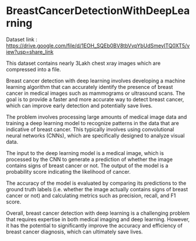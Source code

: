 # BreastCancerDetectionWithDeepLearning

Dataset link : https://drive.google.com/file/d/1EOH_SQEb0BV8tbVvpYbUdSmeyITQ0XT5/view?usp=share_link

This dataset contains nearly 3Lakh chest xray images which are compressed into a file.


Breast cancer detection with deep learning involves developing a machine learning algorithm that can accurately identify the presence of breast cancer in medical images such as mammograms or ultrasound scans. The goal is to provide a faster and more accurate way to detect breast cancer, which can improve early detection and potentially save lives.

The problem involves processing large amounts of medical image data and training a deep learning model to recognize patterns in the data that are indicative of breast cancer. This typically involves using convolutional neural networks (CNNs), which are specifically designed to analyze visual data.

The input to the deep learning model is a medical image, which is processed by the CNN to generate a prediction of whether the image contains signs of breast cancer or not. The output of the model is a probability score indicating the likelihood of cancer.

The accuracy of the model is evaluated by comparing its predictions to the ground truth labels (i.e. whether the image actually contains signs of breast cancer or not) and calculating metrics such as precision, recall, and F1 score.

Overall, breast cancer detection with deep learning is a challenging problem that requires expertise in both medical imaging and deep learning. However, it has the potential to significantly improve the accuracy and efficiency of breast cancer diagnosis, which can ultimately save lives.
